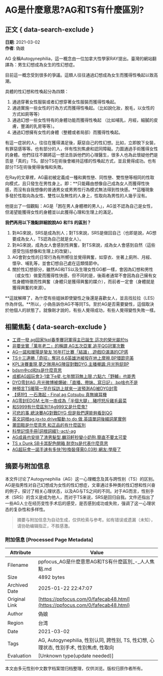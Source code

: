 # AG是什麼意思?AG和TS有什麼區別?

## 正文 { data-search-exclude }


**日期**: 2021-03-02  
**作者**: 偽娘  

AG 全稱Autogynephilia，這一概念由一位加拿大性學家RAY提出。臺灣的網站翻譯為：男生幻想成為女生的性幻想症。

目前這一概念受到很多的爭議。這類人往往通過幻想成為女生而獲得性喚起以致高潮。

具體的性幻想和性喚起分為四類：

1. 通過穿著女性服裝或者幻想穿著女性服裝而獲得性喚起。
2. 通過實施一些女性的行為方式而獲得性喚起。（比如說化妝，脫毛，以女性的方式如廁等等）
3. 通過幻想一些女性特有的身體功能而獲得性喚起 （比如哺乳，月經，細膩的皮膚，豐滿的乳房等等）。
4. 通過幻想擁有女性的身體（整體或者局部）而獲得性喚起。

有這一症狀的人，往往在獲得滿足後，厭惡自己的性幻想。比如，立即脫下女裝，有罪惡感等等。也有部分的人，伴有性別焦慮和認同障礙。力圖通過手術獲得女性的身體。他們往往不願將這一想法告訴他們的心理醫生，很多人也為此懷疑他們是否是「真的」TS。部分TS在術後會維持這樣的性喚起方式，並且覺得成功。也有部分TS在術後覺得後悔和失敗。

在Ray的文章裡，AG最初被定義成一種和異性戀、同性戀、雙性戀等相同的性取向模式，且只發生在男性身上。即：**只能藉由想像自己成為女人而獲得性快感，而沒有自我想像的普通男女或男男性行為模式無法得到性快感。**這種現象多發於性取向為女性、雙性以及無性的人身上，性取向為男性的人幾乎沒有。

他提出了一個觀點：AG是「困在男人身體裡的男人」，AG並不認為自己是女性，但渴望能獲得女性的身體並以此獲得心理和生理上的滿足。

**我們再用以下幾點詳細說說AG 和TS 的區別？**  
1. 對AG來說，SRS是成為別人；對TS來說，SRS是做回自己（也即是說，AG想要成為女人，TS認為自己就是女人）。
2. 對AG來說，成為女人會感到性興奮，對TS來說，成為女人會感到自然（這些感受包括想像和生理上的改變）。
3. AG會對女性的日常行為有所嚮往並覺得興奮，如穿衣、坐著上廁所、月經、懷孕、哺乳等，並會幻想自己處在這類情節中。
4. 關於性幻想部分，雖然AG和TS以及生理女性GG都一樣，會因為幻想和男性（或女性）做愛而獲得性快感，但不同的是，後兩者通常不會因為自己擁有女性身體特徵而性興奮（身體只是獲得興奮的媒介），而前者一定會（身體就是獲得興奮的來源）。

**這就解釋了，為什麼有些姐妹即使變性之後還是喜歡女人，並且找拉拉（LES）作為伴侶。**所以，小偽告訴你AG不等同TS。至於AG是否需要變性，這個取決於他個人的狀態了。就像剛才說的，有些人覺得成功，有些人覺得變性失敗一樣。

## 相關焦點 { data-search-exclude }

-   [工資一發,ag回家!kpl春季賽冠軍得主已誕生,這次的榮光屬於ts](/0/fa8187cfa.html)
-   [非要坐實「萬年老二」的稱謂,AG五次亞軍,追平QG冠軍次數](/0/fa6da4056.html)
-   [AG一諾和暖陽是摯友,16年打比賽「結識」,遊戲ID滿滿的CP感](/0/fa41e8601.html)
-   [TS十三連勝「奇招」奪冠,6.6英雄池被按在地上摩擦,BP環節完美](/0/fa747c862.html)
-   [KPL決賽重現,夢之隊用AG陣容對戰DYG,主播嘲諷:月光狗屁BP](/0/faf033ed7.html)
-   [bdsm中cd和ts是什麼意思](/0/fa814da59.html)
-   [成都AG超玩會3-1拿下e星,七年關羽無上限,六點六「野輔」也能秀](/0/fa8e79d5e.html)
-   [DYD零封AG,月光微博被爆破:「直播、帶妹、寫日記」,bp啥也不是](/0/fa2b9f506.html)
-   [神預言TS暖陽一早在採訪上就來一波預測AG被DYG封零](/0/faeb84ac0.html)
-   [【感狩】一石激起 - Final ag Cotsubu 真無線耳機](/0/fa79035f0.html)
-   [AG零封EDGM,七年一夜成為「半個大腿」,豬哼怒斥雞毛最菜](/0/faca74943.html)
-   [和S999有什麼區別?Ag999又是什麼鬼?](/0/fa2618efe.html)
-   [可悲的事,總決賽AG對戰DYG,但是我們還能夠看到QG](/0/fae26fe45.html)
-   [英文詞根ag,ig=to drive驅動,to do 做,英語單詞後綴詞尾實例](/0/fa31ff044.html)
-   [莆田鞋是什麼意思 和正品的有什麼區別](/0/fa090abec.html)
-   [科學記憶手冊|詞根詞綴1:-act/-ag](/0/fa823f4e7.html)
-   [AG成員也安排了渣男髮型,麟羽軒秒變小奶狗,簡直不要太可愛](/0/fa33a779e.html)
-   [TS x Dunk SB卡其配色開箱 耐克ts是代表什麼意思](/0/faa2da257.html)
-   [AG超玩會一諾手速有多快?秒換裝僅需0.03秒,網友:學廢了](/0/fa76b360a.html)
<!-- tcd_original_link https://ppfocus.com/0/fafecab48.html -->


## 摘要与附加信息

<!-- tcd_abstract -->
本文件讨论了Autogynephilia（AG）这一心理概念及其与跨性别（TS）的区别。AG是指男性对自己幻想成为女性的性幻想症，文章通过多种类的性幻想和性兴奋的例子，探讨了相关心理状态，以及AG与TS之间的不同。对于AG而言，性别手术（SRS）的含义是成为他人，而对于TS来说，SRS是回归自我。文件还指出了一些AG人士在经历变性手术后的感受，是否感到成功或失败，强调了这一心理状态的复杂性和多样性。
<!-- tcd_abstract_end -->

> 摘要与附加信息为自动生成，仅供检索与参考。如有错误或遗漏（未知），请协助编辑指正，不胜感激。

### 附加信息 [Processed Page Metadata]

| Attribute       | Value                                  |
|-----------------|----------------------------------------|
| Filename        | ppfocus_AG是什麼意思AG和TS有什麼區別_-_人人焦點.md                             |
| Size            | 4892 bytes                           |
| Archived Date   | 2025-01-22 22:47:07                             |
| Original Link   | [https://ppfocus.com/0/fafecab48.html](https://ppfocus.com/0/fafecab48.html)                       |
| Author          | 偽娘                               |
| Region          | 台湾                               |
| Date            | 2021-03-02                                 |
| Tags            | AG, Autogynephilia, 性别认同, 跨性别, TS, 性幻想, 心理状态, 性别手术, 性别焦虑, 性取向                                 |
| Evaluation            | [Unknown type(update needed)]                                 |
<!-- tcd_table_end -->

本文由多元性别中文数字档案馆归档整理，仅供浏览。版权归原作者所有。
